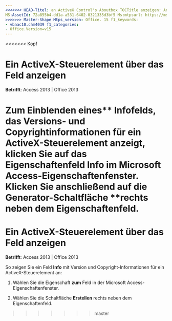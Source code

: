 ```yaml
---
<<<<<<< HEAD-Titel: an ActiveX Control's Aboutbox TOCTitle anzeigen: Anzeigen eines ActiveX-Steuerelements Infofeld Ms:assetid: 72a855b4-dd1a-a531-6402-0321335d3bf5 Ms:mtpsurl: https://msdn.microsoft.com/library/Ff195825(v=office.15) Ms:contentKeyID: 48545612 ms.date: 09/18/2015 === Titel: ein ActiveX-Steuerelement zu Feld TOCTitle Ansicht: anzeigen ein ActiveX-Steuerelements zu im Feld Beschreibung: das Infofeld anzeigen.
MS:AssetId: 72a855b4-dd1a-a531-6402-0321335d3bf5 Ms:mtpsurl: https://msdn.microsoft.com/library/Ff195825(v=office.15) Ms:contentKeyID: 48545612 ms.date: 10/16/2018
>>>>>>> Master-Shape Mtps_version: Office. 15 f1_keywords:
- vbaac10.chm4039 f1_categories:
- Office.Version=v15
---
```


<<<<<<< Kopf
# <a name="view-an-activex-controls-about-box"></a>Ein ActiveX-Steuerelement über das Feld anzeigen

**Betrifft**: Access 2013 | Office 2013

Zum Einblenden eines** **Infofelds, das Versions- und Copyrightinformationen für ein ActiveX-Steuerelement anzeigt, klicken Sie auf das Eigenschaftenfeld **Info** im Microsoft Access-Eigenschaftenfenster. Klicken Sie anschließend auf die Generator-Schaltfläche** **rechts neben dem Eigenschaftenfeld.
=======
# <a name="view-an-activex-control-about-box"></a>Ein ActiveX-Steuerelement über das Feld anzeigen

**Betrifft**: Access 2013 | Office 2013

So zeigen Sie ein Feld **Info** mit Version und Copyright-Informationen für ein ActiveX-Steuerelement an:

1. Wählen Sie die Eigenschaft **zum** Feld in der Microsoft Access-Eigenschaftenfenster.

2. Wählen Sie die Schaltfläche **Erstellen** rechts neben dem Eigenschaftenfeld.
>>>>>>> master

